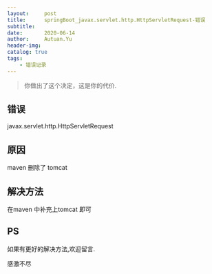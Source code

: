 ```yaml
---
layout:     post
title:      springBoot_javax.servlet.http.HttpServletRequest-错误
subtitle:   
date:       2020-06-14
author:     Autuan.Yu
header-img:
catalog: true
tags:
    - 错误记录
---
```


> 你做出了这个决定，这是你的代价.

## 错误
javax.servlet.http.HttpServletRequest

## 原因
maven 删除了 tomcat

## 解决方法
在maven 中补充上tomcat 即可

## PS
如果有更好的解决方法,欢迎留言.  

感激不尽
